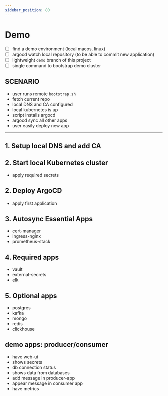```yaml
---
sidebar_position: 80
---
```


# Demo

- [ ] find a demo environment (local macos, linux)
- [ ] argocd watch local repository (to be able to commit new application)
- [ ] lightweight `demo` branch of this project
- [ ] single command to bootstrap demo cluster

## SCENARIO

- user runs remote `bootstrap.sh`
- fetch current repo
- local DNS and CA configured
- local kubernetes is up
- script installs argocd
- argocd sync all other apps
- user easily deploy new app

---

## 1. Setup local DNS and add CA

## 2. Start local Kubernetes cluster

- apply required secrets

## 2. Deploy ArgoCD

- apply first application

## 3. Autosync Essential Apps

- cert-manager
- ingress-nginx
- prometheus-stack

## 4. Required apps

- vault
- external-secrets
- elk

## 5. Optional apps

- postgres
- kafka
- mongo
- redis
- clickhouse

## demo apps: producer/consumer

- have web-ui
- shows secrets
- db connection status
- shows data from databases
- add message in producer-app
- appear message in consumer app
- have metrics
